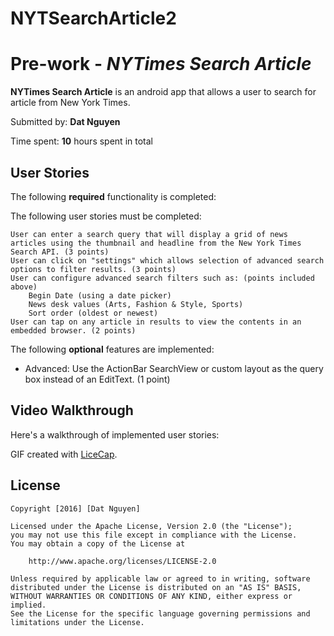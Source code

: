 # NYTSearchArticle2
# Pre-work - *NYTimes Search Article*

**NYTimes Search Article** is an android app that allows a user to search for article from New York Times.

Submitted by: **Dat Nguyen**

Time spent: **10** hours spent in total

## User Stories

The following **required** functionality is completed:

The following user stories must be completed:

    User can enter a search query that will display a grid of news articles using the thumbnail and headline from the New York Times Search API. (3 points)
    User can click on "settings" which allows selection of advanced search options to filter results. (3 points)
    User can configure advanced search filters such as: (points included above)
        Begin Date (using a date picker)
        News desk values (Arts, Fashion & Style, Sports)
        Sort order (oldest or newest)
    User can tap on any article in results to view the contents in an embedded browser. (2 points)
    


The following **optional** features are implemented:

* Advanced: Use the ActionBar SearchView or custom layout as the query box instead of an EditText. (1 point)


## Video Walkthrough 

Here's a walkthrough of implemented user stories:



GIF created with [LiceCap](http://www.cockos.com/licecap/).


## License

    Copyright [2016] [Dat Nguyen]

    Licensed under the Apache License, Version 2.0 (the "License");
    you may not use this file except in compliance with the License.
    You may obtain a copy of the License at

        http://www.apache.org/licenses/LICENSE-2.0

    Unless required by applicable law or agreed to in writing, software
    distributed under the License is distributed on an "AS IS" BASIS,
    WITHOUT WARRANTIES OR CONDITIONS OF ANY KIND, either express or implied.
    See the License for the specific language governing permissions and
    limitations under the License.
